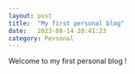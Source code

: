 ```yaml
---
layout: post
title:  "My first personal blog"
date:   2023-08-14 20:41:23
category: Personal
---
```


Welcome to my first personal blog !